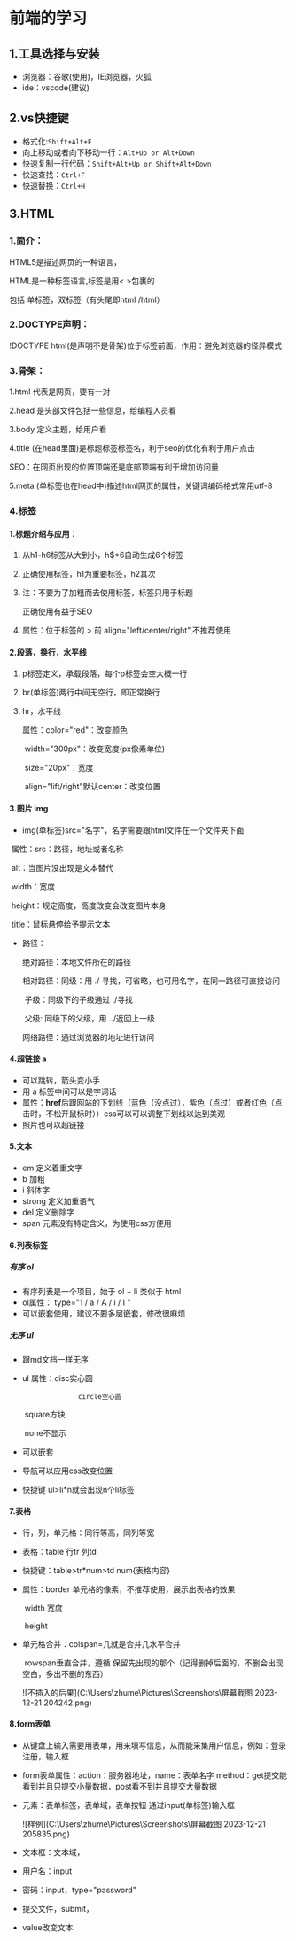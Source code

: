 # 前端的学习

## 1.工具选择与安装

- 浏览器：谷歌(使用)，IE浏览器，火狐
- ide：vscode(建议)

## 2.vs快捷键

- 格式化:`Shift+Alt+F`
- 向上移动或者向下移动一行：`Alt+Up or Alt+Down`
- 快速复制一行代码：`Shift+Alt+Up or Shift+Alt+Down`
- 快速查找：`Ctrl+F`
- 快速替换：`Ctrl+H`

## 3.HTML

### 1.简介：

HTML5是描述网页的一种语言，

HTML是一种标签语言,标签是用< >包裹的

包括    单标签，双标签（有头尾即html    /html）

### 2.DOCTYPE声明：

!DOCTYPE html(是声明不是骨架)位于标签前面，作用：避免浏览器的怪异模式

### 3.骨架：

1.html   代表是网页，要有一对

2.head  是头部文件包括一些信息，给编程人员看

3.body  定义主题，给用户看

4.title    (在head里面)是标题标签标签名，利于seo的优化有利于用户点击

   SEO：在网页出现的位置顶端还是底部顶端有利于增加访问量

5.meta  (单标签也在head中)描述html网页的属性，关键词编码格式常用utf-8

### 4.标签

#### 1.标题介绍与应用：

1. 从h1-h6标签从大到小，h$*6自动生成6个标签

2. 正确使用标签，h1为重要标签，h2其次

3. 注：不要为了加粗而去使用标签，标签只用于标题

   正确使用有益于SEO

4. 属性：位于标签的 > 前  align="left/center/right",不推荐使用

#### 2.段落，换行，水平线

1. p标签定义，承载段落，每个p标签会空大概一行

2. br(单标签)两行中间无空行，即正常换行

3. hr，水平线

   属性：color="red"：改变颜色

   ​			width="300px"：改变宽度(px像素单位)

   ​			size="20px"：宽度

   ​			align="lift/right"默认center：改变位置

#### 3.图片    img

- img(单标签)src="名字"，名字需要跟html文件在一个文件夹下面

​       属性：src：路径，地址或者名称

​			alt：当图片没出现是文本替代

​			width：宽度

​			height：规定高度，高度改变会改变图片本身

​			title：鼠标悬停给予提示文本

- 路径：

  绝对路径：本地文件所在的路径

  相对路径：同级：用   ./  寻找，可省略，也可用名字，在同一路径可直接访问

  ​					子级：同级下的子级通过 ./寻找

  ​					父级:   同级下的父级，用 ../返回上一级

  网络路径：通过浏览器的地址进行访问

#### 4.超链接       a

- 可以跳转，箭头变小手
- 用 a 标签中间可以是字词话
- 属性：**href**后跟网站的下划线（蓝色（没点过），紫色（点过）或者红色（点击时，不松开鼠标时））css可以可以调整下划线以达到美观
- 照片也可以超链接

#### 5.文本        

- em        定义着重文字
- b            加粗
- i             斜体字
- strong  定义加重语气
- del         定义删除字
- span      元素没有特定含义，为使用css方便用

#### 6.列表标签

##### 有序 ol

- 有序列表是一个项目，始于   ol + li   类似于   html
- ol属性： type="1  /  a / A  / i  / I "
- 可以嵌套使用，建议不要多层嵌套，修改很麻烦

##### 无序 ul 

- 跟md文档一样无序

- ul 属性：disc实心圆   

    				circle空心圆  

  ​                   square方块 

  ​					none不显示

- 可以嵌套
- 导航可以应用css改变位置
- 快捷键 ul>li*n就会出现n个li标签

#### 7.表格

- 行，列，单元格：同行等高，同列等宽

- 表格：table  行tr  列td   

- 快捷键：table>tr*num>td num{表格内容}

- 属性：border     单元格的像素，不推荐使用，展示出表格的效果

  ​			width       宽度

  ​			height

- 单元格合并：colspan=几就是合并几水平合并

  ​                       rowspan垂直合并，遵循   保留先出现的那个（记得删掉后面的，不删会出现空白，多出不删的东西）

  ![不插入的后果](C:\Users\zhume\Pictures\Screenshots\屏幕截图 2023-12-21 204242.png)

#### 8.form表单

- 从键盘上输入需要用表单，用来填写信息，从而能采集用户信息，例如：登录注册，输入框

- form表单属性：action：服务器地址，name：表单名字 method：get提交能看到并且只提交小量数据，post看不到并且提交大量数据

- 元素：表单标签，表单域，表单按钮 通过input(单标签)输入框

  ![样例](C:\Users\zhume\Pictures\Screenshots\屏幕截图 2023-12-21 205835.png)

- 文本框：文本域，

- 用户名：input

- 密码：input，type="password"
- 提交文件，submit，
- value改变文本